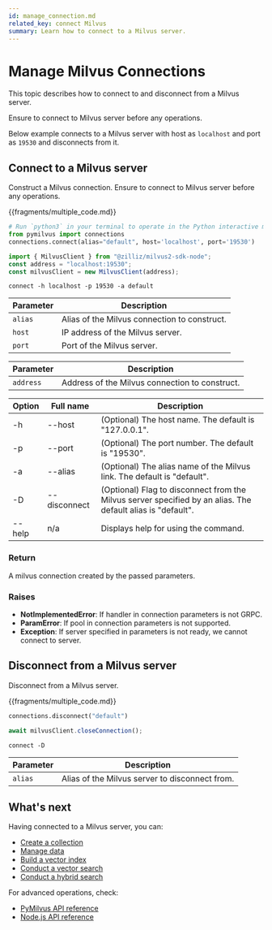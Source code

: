 ```yaml
---
id: manage_connection.md
related_key: connect Milvus
summary: Learn how to connect to a Milvus server.
---
```


# Manage Milvus Connections

This topic describes how to connect to and disconnect from a Milvus server.

<div class="alert note">
  Ensure to connect to Milvus server before any operations.
</div>

Below example connects to a Milvus server with host as `localhost` and port as `19530` and disconnects from it.


## Connect to a Milvus server

Construct a Milvus connection. Ensure to connect to Milvus server before any operations.

{{fragments/multiple_code.md}}

```python
# Run `python3` in your terminal to operate in the Python interactive mode.
from pymilvus import connections
connections.connect(alias="default", host='localhost', port='19530')
```

```javascript
import { MilvusClient } from "@zilliz/milvus2-sdk-node";
const address = "localhost:19530";
const milvusClient = new MilvusClient(address);
```

```cli
connect -h localhost -p 19530 -a default
```


<table class="language-python">
	<thead>
	<tr>
		<th>Parameter</th>
		<th>Description</th>
	</tr>
	</thead>
	<tbody>
	<tr>
		<td><code>alias</code></td>
		<td>Alias of the Milvus connection to construct.</td>
	</tr>
	<tr>
		<td><code>host</code></td>
		<td>IP address of the Milvus server.</td>
	</tr>
	<tr>
		<td><code>port</code></td>
		<td>Port of the Milvus server.</td>
	</tr>
	</tbody>
</table>

<table class="language-javascript">
	<thead>
	<tr>
		<th>Parameter</th>
		<th>Description</th>
	</tr>
	</thead>
	<tbody>
    	<tr>
	    	<td><code>address</code></td>
		<td>Address of the Milvus connection to construct.</td>
	</tr>
	</tbody>
</table>

<table class="language-cli">
    <thead>
        <tr>
            <th>Option</th>
            <th>Full name</th>
            <th>Description</th>
        </tr>
    </thead>
    <tbody>
        <tr>
            <td>-h</td>
            <td>--host</td>
            <td>(Optional) The host name. The default is "127.0.0.1".</td>
        </tr>
        <tr>
            <td>-p</td>
            <td>--port</td>
            <td>(Optional) The port number. The default is "19530".</td>
        </tr>
        <tr>
            <td>-a</td>
            <td>--alias</td>
            <td>(Optional) The alias name of the Milvus link. The default is "default".</td>
        </tr>
        <tr>
            <td>-D</td>
            <td>--disconnect</td>
            <td>(Optional) Flag to disconnect from the Milvus server specified by an alias. The default alias is "default".</td>
        </tr>
        <tr>
            <td>--help</td>
            <td>n/a</td>
            <td>Displays help for using the command.</td>
        </tr>
    </tbody>
</table>

<div class="language-python">

### Return

A milvus connection created by the passed parameters.

### Raises

<ul>
  <li><b>NotImplementedError</b>: If handler in connection parameters is not GRPC.</li>
  <li><b>ParamError</b>: If pool in connection parameters is not supported.</li>
  <li><b>Exception</b>: If server specified in parameters is not ready, we cannot connect to server.</li>
</ul>  

### 
</div>


## Disconnect from a Milvus server

Disconnect from a Milvus server.

{{fragments/multiple_code.md}}

```python
connections.disconnect("default")
```


```javascript
await milvusClient.closeConnection();
```

```cli
connect -D
```

<table class="language-python">
	<thead>
	<tr>
		<th>Parameter</th>
		<th>Description</th>
	</tr>
	</thead>
	<tbody>
	<tr>
		<td><code>alias</code></td>
		<td>Alias of the Milvus server to disconnect from.</td>
	</tr>
	</tbody>
</table>

## What's next

Having connected to a Milvus server, you can:

- [Create a collection](create_collection.md)
- [Manage data](insert_data.md)
- [Build a vector index](build_index.md)
- [Conduct a vector search](search.md)
- [Conduct a hybrid search](hybridsearch.md)

For advanced operations, check:

- [PyMilvus API reference](/api-reference/pymilvus/v{{var.milvus_python_sdk_version}}/tutorial.html)
- [Node.js API reference](/api-reference/node/v{{var.milvus_node_sdk_version}}/tutorial.html)

